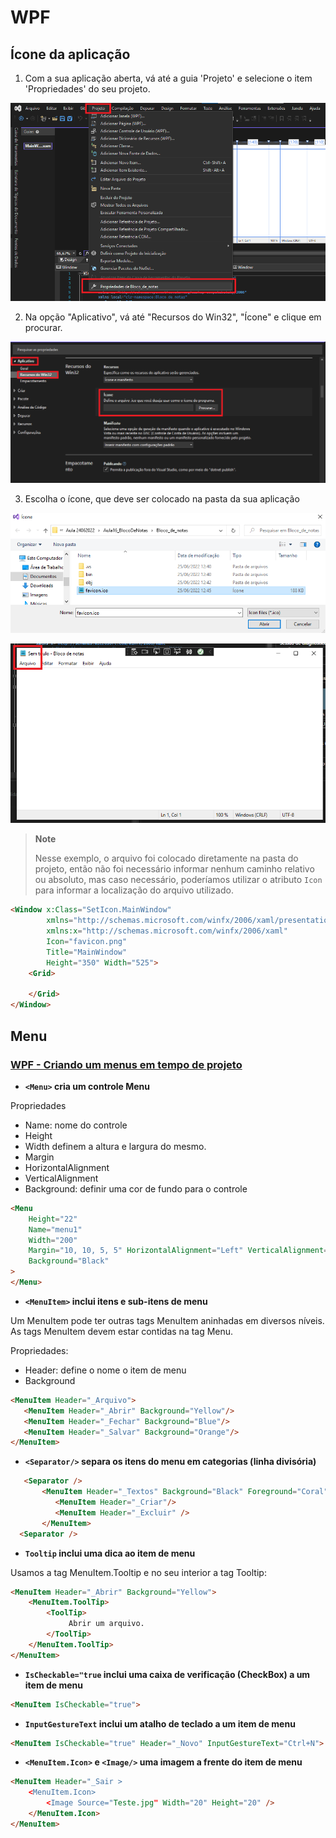 # WPF

## Ícone da aplicação

1. Com a sua aplicação aberta, vá até a guia 'Projeto' e selecione o item 'Propriedades' do seu projeto.

![Tela do Visual Studio com Aba "Projetos" e "Propriedades de 'Nome do projeto selecionado' "  ](./img/wpf_icon_propriedades.png)

2. Na opção "Aplicativo", vá até "Recursos do Win32", "Ícone" e clique em procurar.

![Tela "propriedades do projeto" com a opção para escolher o ícone "  ](./img/wpf_icon_icone.png)

3. Escolha o ícone, que deve ser colocado na pasta da sua aplicação

![Gerenciador de arquivos do Windows com o arquivo selecionado para ser o ícone](./img/wpf_icon_escolha-do-icone.png)

![Aplicação com o ícone alterado](./img/wpf_icon_aplicacao-com-icone-alterado.png)

> **Note**
> 
> Nesse exemplo, o arquivo foi colocado diretamente na pasta do projeto, então não foi necessário informar nenhum caminho relativo ou absoluto, mas caso necessário, poderíamos utilizar o atributo `Icon` para informar a localização do arquivo utilizado.

```html
<Window x:Class="SetIcon.MainWindow"
        xmlns="http://schemas.microsoft.com/winfx/2006/xaml/presentation"
        xmlns:x="http://schemas.microsoft.com/winfx/2006/xaml"
        Icon="favicon.png"
        Title="MainWindow"
        Height="350" Width="525">
    <Grid>
         
    </Grid>
</Window>
```



## Menu

### [ WPF - Criando um menus em tempo de projeto](https://www.macoratti.net/11/03/wpf_mn2.htm)

* **`<Menu>` cria um controle Menu**

Propriedades
- Name: nome do controle
- Height
- Width definem a altura e largura do mesmo.
- Margin
- HorizontalAlignment
- VerticalAlignment
- Background: definir uma cor de fundo para o controle


```html
<Menu 
    Height="22" 
    Name="menu1" 
    Width="200" 
    Margin="10, 10, 5, 5" HorizontalAlignment="Left" VerticalAlignment="Top" 
    Background="Black"
> 
</Menu> 
```

* **`<MenuItem>` inclui itens e sub-itens de menu**

Um MenuItem pode ter outras tags MenuItem aninhadas em diversos níveis.
As tags MenuItem devem estar contidas na tag Menu.

Propriedades:
- Header: define o nome o item de menu
- Background

```html
<MenuItem Header="_Arquivo">
   <MenuItem Header="_Abrir" Background="Yellow"/>
   <MenuItem Header="_Fechar" Background="Blue"/>
   <MenuItem Header="_Salvar" Background="Orange"/>
</MenuItem> 
```

* **`<Separator/>` separa os itens do menu em categorias (linha divisória)**

```html
   <Separator />
       <MenuItem Header="_Textos" Background="Black" Foreground="Coral" >
          <MenuItem Header="_Criar"/>
          <MenuItem Header="_Excluir" />
       </MenuItem>
  <Separator />
```

* **`Tooltip` inclui uma dica ao item de menu**

Usamos a tag MenuItem.Tooltip e no seu interior a tag Tooltip:

```html
<MenuItem Header="_Abrir" Background="Yellow"> 
    <MenuItem.ToolTip> 
        <ToolTip> 
             Abrir um arquivo. 
        </ToolTip> 
    </MenuItem.ToolTip> 
</MenuItem> 
```

* **`IsCheckable="true` inclui uma caixa de verificação (CheckBox) a um item de menu**


```html
<MenuItem IsCheckable="true"> 
```

* **`InputGestureText` inclui um atalho de teclado a um item de menu**


```html
<MenuItem IsCheckable="true" Header="_Novo" InputGestureText="Ctrl+N">  
```

* **`<MenuItem.Icon>` e `<Image/>` uma imagem a frente do item de menu**

```html
<MenuItem Header="_Sair >
    <MenuItem.Icon>
        <Image Source="Teste.jpg" Width="20" Height="20" />
    </MenuItem.Icon>
</MenuItem>
```
